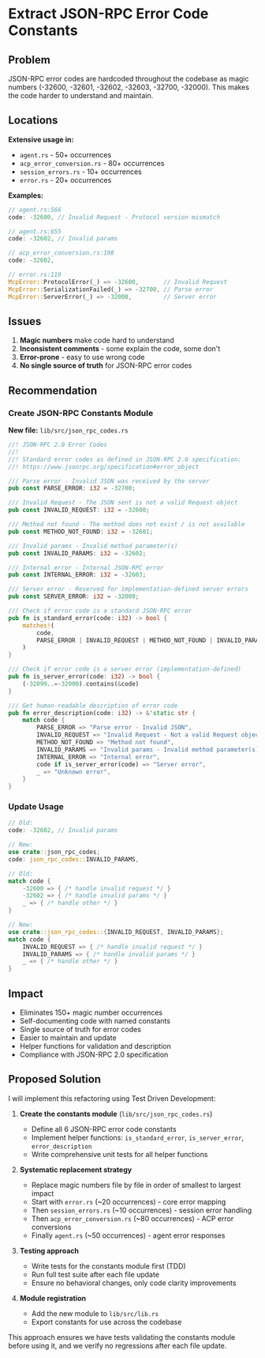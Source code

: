 # Extract JSON-RPC Error Code Constants

## Problem
JSON-RPC error codes are hardcoded throughout the codebase as magic numbers (-32600, -32601, -32602, -32603, -32700, -32000). This makes the code harder to understand and maintain.

## Locations

**Extensive usage in:**
- `agent.rs` - 50+ occurrences
- `acp_error_conversion.rs` - 80+ occurrences  
- `session_errors.rs` - 10+ occurrences
- `error.rs` - 20+ occurrences

**Examples:**
```rust
// agent.rs:566
code: -32600, // Invalid Request - Protocol version mismatch

// agent.rs:655
code: -32602, // Invalid params

// acp_error_conversion.rs:108
code: -32602,

// error.rs:119
McpError::ProtocolError(_) => -32600,       // Invalid Request
McpError::SerializationFailed(_) => -32700, // Parse error
McpError::ServerError(_) => -32000,         // Server error
```

## Issues
1. **Magic numbers** make code hard to understand
2. **Inconsistent comments** - some explain the code, some don't
3. **Error-prone** - easy to use wrong code
4. **No single source of truth** for JSON-RPC error codes

## Recommendation

### Create JSON-RPC Constants Module
**New file:** `lib/src/json_rpc_codes.rs`

```rust
//! JSON-RPC 2.0 Error Codes
//! 
//! Standard error codes as defined in JSON-RPC 2.0 specification:
//! https://www.jsonrpc.org/specification#error_object

/// Parse error - Invalid JSON was received by the server
pub const PARSE_ERROR: i32 = -32700;

/// Invalid Request - The JSON sent is not a valid Request object
pub const INVALID_REQUEST: i32 = -32600;

/// Method not found - The method does not exist / is not available
pub const METHOD_NOT_FOUND: i32 = -32601;

/// Invalid params - Invalid method parameter(s)
pub const INVALID_PARAMS: i32 = -32602;

/// Internal error - Internal JSON-RPC error
pub const INTERNAL_ERROR: i32 = -32603;

/// Server error - Reserved for implementation-defined server errors
pub const SERVER_ERROR: i32 = -32000;

/// Check if error code is a standard JSON-RPC error
pub fn is_standard_error(code: i32) -> bool {
    matches!(
        code,
        PARSE_ERROR | INVALID_REQUEST | METHOD_NOT_FOUND | INVALID_PARAMS | INTERNAL_ERROR
    )
}

/// Check if error code is a server error (implementation-defined)
pub fn is_server_error(code: i32) -> bool {
    (-32099..=-32000).contains(&code)
}

/// Get human-readable description of error code
pub fn error_description(code: i32) -> &'static str {
    match code {
        PARSE_ERROR => "Parse error - Invalid JSON",
        INVALID_REQUEST => "Invalid Request - Not a valid Request object",
        METHOD_NOT_FOUND => "Method not found",
        INVALID_PARAMS => "Invalid params - Invalid method parameter(s)",
        INTERNAL_ERROR => "Internal error",
        code if is_server_error(code) => "Server error",
        _ => "Unknown error",
    }
}
```

### Update Usage

```rust
// Old:
code: -32602, // Invalid params

// New:
use crate::json_rpc_codes;
code: json_rpc_codes::INVALID_PARAMS,
```

```rust
// Old:
match code {
    -32600 => { /* handle invalid request */ }
    -32602 => { /* handle invalid params */ }
    _ => { /* handle other */ }
}

// New:
use crate::json_rpc_codes::{INVALID_REQUEST, INVALID_PARAMS};
match code {
    INVALID_REQUEST => { /* handle invalid request */ }
    INVALID_PARAMS => { /* handle invalid params */ }
    _ => { /* handle other */ }
}
```

## Impact
- Eliminates 150+ magic number occurrences
- Self-documenting code with named constants
- Single source of truth for error codes
- Easier to maintain and update
- Helper functions for validation and description
- Compliance with JSON-RPC 2.0 specification


## Proposed Solution

I will implement this refactoring using Test Driven Development:

1. **Create the constants module** (`lib/src/json_rpc_codes.rs`)
   - Define all 6 JSON-RPC error code constants
   - Implement helper functions: `is_standard_error`, `is_server_error`, `error_description`
   - Write comprehensive unit tests for all helper functions

2. **Systematic replacement strategy**
   - Replace magic numbers file by file in order of smallest to largest impact
   - Start with `error.rs` (~20 occurrences) - core error mapping
   - Then `session_errors.rs` (~10 occurrences) - session error handling
   - Then `acp_error_conversion.rs` (~80 occurrences) - ACP error conversions
   - Finally `agent.rs` (~50 occurrences) - agent error responses

3. **Testing approach**
   - Write tests for the constants module first (TDD)
   - Run full test suite after each file update
   - Ensure no behavioral changes, only code clarity improvements

4. **Module registration**
   - Add the new module to `lib/src/lib.rs`
   - Export constants for use across the codebase

This approach ensures we have tests validating the constants module before using it, and we verify no regressions after each file update.